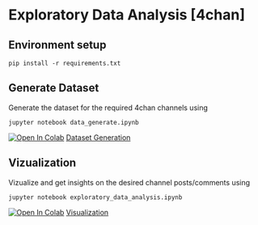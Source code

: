 # Exploratory Data Analysis [4chan]

## Environment setup
```
pip install -r requirements.txt
```

## Generate Dataset
Generate the dataset for the required 4chan channels using 

```jupyter notebook data_generate.ipynb ```  

[![Open In Colab](https://colab.research.google.com/assets/colab-badge.svg)](https://colab.research.google.com/mkartik/EDA_4chan/blob/visualization/data_generate.ipynb)  [Dataset Generation](https://github.com/mkartik/EDA_4chan/blob/visualization/data_generate.ipynb) 

## Vizualization
Vizualize and get insights on the desired channel posts/comments using 

```jupyter notebook exploratory_data_analysis.ipynb ```

[![Open In Colab](https://colab.research.google.com/assets/colab-badge.svg)](https://colab.research.google.com/mkartik/EDA_4chan/blob/visualization/exploratory_data_analysis.ipynb)  [Visualization](https://github.com/mkartik/EDA_4chan/blob/visualization/exploratory_data_analysis.ipynb) 

